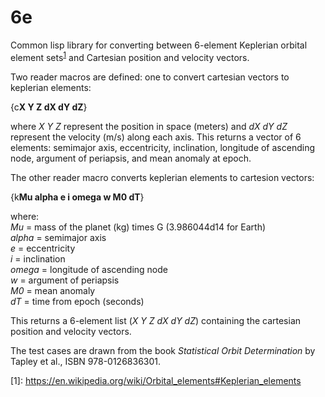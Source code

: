 # 6e

Common lisp library for converting between 6-element Keplerian orbital
element sets<sup>[1](#note1)</sup> and Cartesian position and velocity
vectors.

Two reader macros are defined: one to convert cartesian vectors to
keplerian elements:

{c**X Y Z dX dY dZ**}

where *X Y Z* represent the position in space (meters) and *dX dY dZ*
represent the velocity (m/s) along each axis.  This returns a vector
of 6 elements: semimajor axis, eccentricity, inclination, longitude of
ascending node, argument of periapsis, and mean anomaly at epoch.

The other reader macro converts keplerian elements to cartesion vectors:

{k**Mu alpha e i omega w M0 dT**}

where:  
*Mu* = mass of the planet (kg) times G (3.986044d14 for Earth)  
*alpha* = semimajor axis  
*e* = eccentricity  
*i* = inclination  
*omega* = longitude of ascending node  
*w* = argument of periapsis  
*M0* = mean anomaly  
*dT* = time from epoch (seconds)  

This returns a 6-element list (*X Y Z dX dY dZ*) containing the
cartesian position and velocity vectors.

The test cases are drawn from the book *Statistical Orbit
Determination* by Tapley et al., ISBN 978-0126836301.

\[<a name="note1">1</a>\]: <https://en.wikipedia.org/wiki/Orbital_elements#Keplerian_elements>
